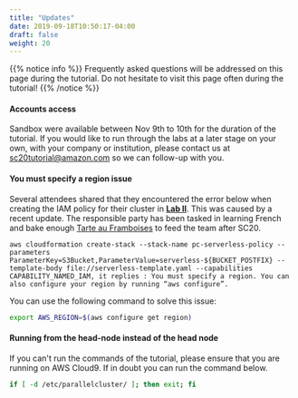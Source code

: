 ```yaml
---
title: "Updates"
date: 2019-09-18T10:50:17-04:00
draft: false
weight: 20
---
```


{{% notice info  %}}
Frequently asked questions will be addressed on this page during the tutorial. Do not hesitate to visit this page often during the tutorial!
{{% /notice %}}

#### Accounts access

Sandbox were available between Nov 9th to 10th for the duration of the tutorial. If you would like to run through the labs at a later stage on your own, with your company or institution, please contact us at sc20tutorial@amazon.com so we can follow-up with you.


#### You must specify a region issue

Several attendees shared that they encountered the error below when creating the IAM policy for their cluster in [**Lab II**](/04-serverless/02-serverless-iam/02-iam-policy2.html). This was caused by a recent update. The responsible party has been tasked in learning French and bake enough [Tarte au Framboises](http://nathaliebakes.com/tartes/tarte-aux-framboises-lenotre/) to feed the team after SC20.

```
aws cloudformation create-stack --stack-name pc-serverless-policy --parameters ParameterKey=S3Bucket,ParameterValue=serverless-${BUCKET_POSTFIX} --template-body file://serverless-template.yaml --capabilities CAPABILITY_NAMED_IAM, it replies : You must specify a region. You can also configure your region by running “aws configure”.
```

You can use the following command to solve this issue:

```bash
export AWS_REGION=$(aws configure get region)
```

#### Running from the head-node instead of the head node

If you can't run the commands of the tutorial, please ensure that you are running on AWS Cloud9. If in doubt you can run the command below.

```bash
if [ -d /etc/parallelcluster/ ]; then exit; fi
```
